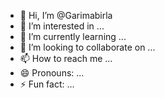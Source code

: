 - 👋 Hi, I’m @Garimabirla
- 👀 I’m interested in ...
- 🌱 I’m currently learning ...
- 💞️ I’m looking to collaborate on ...
- 📫 How to reach me ...
- 😄 Pronouns: ...
- ⚡ Fun fact: ...

<!---
Garimabirla/Garimabirla is a ✨ special ✨ repository because its `README.md` (this file) appears on your GitHub profile.
You can click the Preview link to take a look at your changes.
--->
